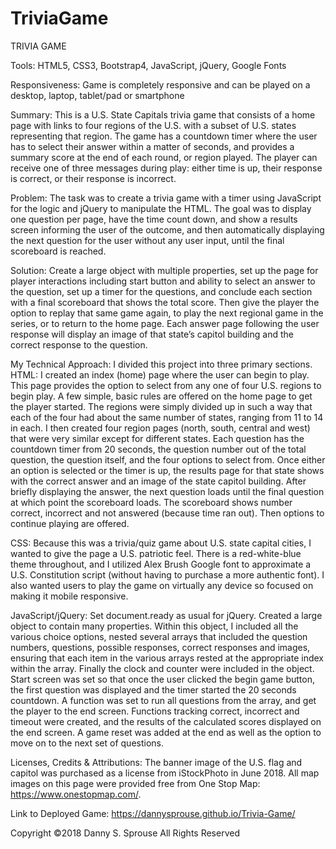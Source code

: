 # TriviaGame
TRIVIA GAME

Tools: HTML5, CSS3, Bootstrap4, JavaScript, jQuery, Google Fonts

Responsiveness:  Game is completely responsive and can be played on a desktop, laptop, tablet/pad or smartphone

Summary: This is a U.S. State Capitals trivia game that consists of a home page with links to four regions of the U.S. with a subset of U.S. states representing that region. The game has a countdown timer where the user has to select their answer within a matter of seconds, and provides a summary score at the end of each round, or region played. The player can receive one of three messages during play: either time is up, their response is correct, or their response is incorrect.

Problem: The task was to create a trivia game with a timer using JavaScript for the logic and jQuery to manipulate the HTML. The goal was to display one question per page, have the time count down, and show a results screen informing the user of the outcome, and then automatically displaying the next question for the user without any user input, until the final scoreboard is reached.

Solution: Create a large object with multiple properties, set up the page for player interactions including start button and ability to select an answer to the question, set up a timer for the questions, and conclude each section with a final scoreboard that shows the total score. Then give the player the option to replay that same game again, to play the next regional game in the series, or to return to the home page. Each answer page following the user response will display an image of that state’s capitol building and the correct response to the question.

My Technical Approach: I divided this project into three primary sections. HTML: I created an index (home) page where the user can begin to play. This page provides the option to select from any one of four U.S. regions to begin play. A few simple, basic rules are offered on the home page to get the player started. The regions were simply divided up in such a way that each of the four had about the same number of states, ranging from 11 to 14 in each. I then created four region pages (north, south, central and west) that were very similar except for different states. Each question has the countdown timer from 20 seconds, the question number out of the total question, the question itself, and the four options to select from. Once either an option is selected or the timer is up, the results page for that state shows with the correct answer and an image of the state capitol building. After briefly displaying the answer, the next question loads until the final question at which point the scoreboard loads. The scoreboard shows number correct, incorrect and not answered (because time ran out). Then options to continue playing are offered.

CSS: Because this was a trivia/quiz game about U.S. state capital cities, I wanted to give the page a U.S. patriotic feel. There is a red-white-blue theme throughout, and I utilized Alex Brush Google font to approximate a U.S. Constitution script (without having to purchase a more authentic font).  I also wanted users to play the game on virtually any device so focused on making it mobile responsive.

JavaScript/jQuery: Set document.ready as usual for jQuery. Created a large object to contain many properties. Within this object, I included all the various choice options, nested several arrays that included the question numbers, questions, possible responses, correct responses and images, ensuring that each item in the various arrays rested at the appropriate index within the array. Finally the clock and counter were included in the object. Start screen was set so that once the user clicked the begin game button, the first question was displayed and the timer started the 20 seconds countdown. A function was set to run all questions from the array, and get the player to the end screen. Functions tracking correct, incorrect and timeout were created, and the results of the calculated scores displayed on the end screen. A game reset was added at the end as well as the option to move on to the next set of questions.

Licenses, Credits & Attributions: The banner image of the U.S. flag and capitol was purchased as a license from iStockPhoto in June 2018. All map images on this page were provided free from One Stop Map: https://www.onestopmap.com/.

Link to Deployed Game: https://dannysprouse.github.io/Trivia-Game/

Copyright ©2018 Danny S. Sprouse All Rights Reserved